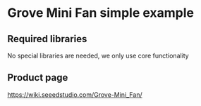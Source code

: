 # Grove Mini Fan simple example


## Required libraries
No special libraries are needed, we only use core functionality

## Product page
https://wiki.seeedstudio.com/Grove-Mini_Fan/
